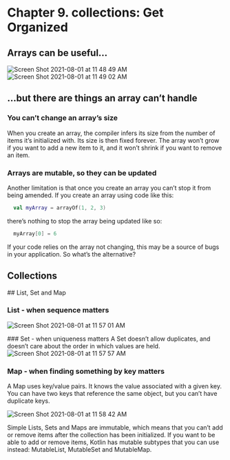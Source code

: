 # Chapter 9. collections: Get Organized
## Arrays can be useful...
![Screen Shot 2021-08-01 at 11 48 49 AM](https://user-images.githubusercontent.com/7098685/127864533-1d06ff8e-34c2-4ee8-b3c5-809b5619833a.png)
![Screen Shot 2021-08-01 at 11 49 02 AM](https://user-images.githubusercontent.com/7098685/127864548-061d1de8-81a1-4eaf-84a7-fa4fec31eedf.png)

## ...but there are things an array can’t handle

### You can’t change an array’s size
When you create an array, the compiler infers its size from the number of items it’s initialized with. Its size is then fixed forever. The array won’t grow if you want to add a new item to it, and it won’t shrink if you want to remove an item.

### Arrays are mutable, so they can be updated

Another limitation is that once you create an array you can’t stop it from being amended. If you create an array using code like this:<br>
```kotlin
  val myArray = arrayOf(1, 2, 3)
```
there’s nothing to stop the array being updated like so:
```kotlin
  myArray[0] = 6
```
If your code relies on the array not changing, this may be a source of bugs in your application. So what’s the alternative?

## Collections

## List, Set and Map

### List - when sequence matters
![Screen Shot 2021-08-01 at 11 57 01 AM](https://user-images.githubusercontent.com/7098685/127865126-718d0d43-005f-4782-ab6e-8f7da3350a80.png)

### Set - when uniqueness matters
A Set doesn’t allow duplicates, and doesn’t care about the order in which values are held.
![Screen Shot 2021-08-01 at 11 57 57 AM](https://user-images.githubusercontent.com/7098685/127865227-6a7ede6f-25a9-4cf3-b19f-87df23ea8247.png)

### Map - when finding something by key matters
A Map uses key/value pairs. It knows the value associated with a given key. You can have two keys
that reference the same object, but you can’t have duplicate keys. 

![Screen Shot 2021-08-01 at 11 58 42 AM](https://user-images.githubusercontent.com/7098685/127865310-bdeafd28-b113-4fc6-a512-533fe24565f9.png)

Simple Lists, Sets and Maps are immutable, which means that you can’t add or remove items after the collection has been initialized. If you want to be able to add or remove items, Kotlin has mutable subtypes that you can use instead: MutableList, MutableSet and MutableMap.
